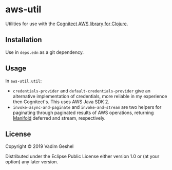 # aws-util

Utilities for use with the [Cognitect AWS library for Clojure](https://github.com/cognitect-labs/aws-api).

## Installation

Use in `deps.edn` as a git dependency.

## Usage

In `aws-util.util`:

 * `credentials-provider` and `default-credentials-provider` give an alternative implementation of credentials, more reliable in my experience then Cognitect's. This uses AWS Java SDK 2.
 * `invoke-async-and-paginate` and `invoke-and-stream` are two helpers for paginating through paginated results of AWS operations, returning [Manifold](https://github.com/ztellman/manifold) deferred and stream, respectively.

## License

Copyright © 2019 Vadim Geshel

Distributed under the Eclipse Public License either version 1.0 or (at
your option) any later version.
